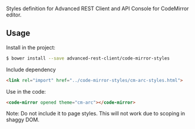 Styles definition for Advanced REST Client and API Console for CodeMirror
editor.

## Usage

Install in the project:

```bash
$ bower install --save advanced-rest-client/code-mirror-styles
```

Include dependency

```html
<link rel="import" href="../code-mirror-styles/cm-arc-styles.html">
```

Use in the code:

```html
<code-mirror opened theme="cm-arc"></code-mirror>
```

Note: Do not include it to page styles. This will not work due to scoping in
shaggy DOM.
